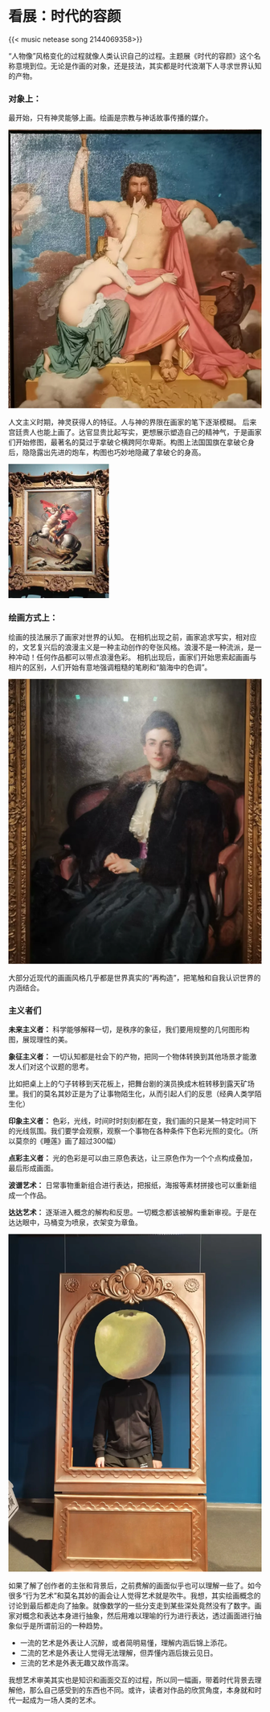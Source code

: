 # 看展：时代的容颜


{{< music netease song 2144069358>}}



“人物像”风格变化的过程就像人类认识自己的过程。主题展《时代的容颜》这个名称意境到位。无论是作画的对象，还是技法，其实都是时代浪潮下人寻求世界认知的产物。

### 对象上：

最开始，只有神灵能够上画。绘画是宗教与神话故事传播的媒介。

![绘画是宗教与神话故事传播的媒介](/img/c63138195fcf80bf3433db7abeeb9dd.png)

人文主义时期，神灵获得人的特征。人与神的界限在画家的笔下逐渐模糊。
后来宫廷贵人也能上画了。达官显贵比起写实，更想展示塑造自己的精神气，于是画家们开始修图，最著名的莫过于拿破仑横跨阿尔卑斯。构图上法国国旗在拿破仑身后，隐隐露出先进的炮车，构图也巧妙地隐藏了拿破仑的身高。

![真实情况是骑的驴，特殊的位置也让拿破仑变得更加高](/img/npl.webp)

### 绘画方式上：

绘画的技法展示了画家对世界的认知。
在相机出现之前，画家追求写实，相对应的，文艺复兴后的浪漫主义是一种主动创作的夸张风格。浪漫不是一种流派，是一种冲动！任何作品都可以带点浪漫色彩。
相机出现后，画家们开始思索起画画与相片的区别，人们开始有意地强调粗糙的笔刷和“脑海中的色调”。

![其中包含独特的笔刷](/img/dcb6f5a40218e85fd89a64dea02f13a.png)

大部分近现代的画画风格几乎都是世界真实的“再构造”，把笔触和自我认识世界的内涵结合。

### 主义者们

**未来主义者：**  科学能够解释一切，是秩序的象征，我们要用规整的几何图形构图，展现理性的美。

**象征主义者：** 一切认知都是社会下的产物，把同一个物体转换到其他场景才能激发人们对这个议题的思考。

比如把桌上上的勺子转移到天花板上，把舞台剧的演员换成木桩转移到露天矿场里。我们的莫名其妙正是为了让事物陌生化，从而引起人们的反思（经典人类学陌生化）

**印象主义者：**  色彩，光线，时间时时刻刻都在变，我们画的只是某一特定时间下的光线氛围。我们要学会观察，观察一个事物在各种条件下色彩光照的变化。（所以莫奈的《睡莲》画了超过300幅）

**点彩主义者：**   光的色彩是可以由三原色表达，让三原色作为一个个点构成叠加，最后形成画面。

**波谱艺术：** 日常事物重新组合进行表达，把报纸，海报等素材拼接也可以重新组成一个作品。

**达达艺术：** 逐渐进入概念的解构和反思。一切概念都该被解构重新审视。于是在达达眼中，马桶变为喷泉，衣架变为章鱼。



![在展馆化身达利的苹果——apple man](/img/apple.webp)

如果了解了创作者的主张和背景后，之前费解的画面似乎也可以理解一些了。如今很多“行为艺术”和莫名其妙的画会让人觉得艺术就是吹牛。我想，其实绘画概念的讨论到最后都走向了抽象。就像数学的一些分支走到某些深处竟然没有了数字。画家对概念和表达本身进行抽象，然后用难以理喻的行为进行表达，透过画面进行抽象似乎是所谓前沿的一种趋势。

- 一流的艺术是外表让人沉醉，或者简明易懂，理解内涵后锦上添花。
- 二流的艺术是外表让人觉得无法理解，但弄懂内涵后拨云见日。
- 三流的艺术是外表无趣又故作高深。

我想艺术审美其实也是知识和画面交互的过程，所以同一幅画，带着时代背景去理解他，那么自己感受到的东西也不同。或许，读者对作品的欣赏角度，本身就和时代一起成为一场人类的艺术。

